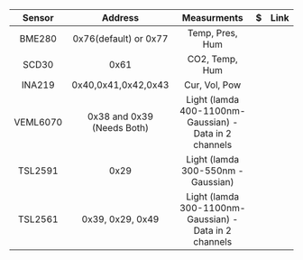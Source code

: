 | Sensor | Address | Measurments | $  |Link|
|:------:|:-------:|:-----------:|:-----------:|:-----------:|
| BME280           |0x76(default) or 0x77   |Temp, Pres, Hum   |       ||
| SCD30            |0x61                    |CO2,  Temp,  Hum  |       ||
| INA219           |0x40,0x41,0x42,0x43     |Cur, Vol, Pow     |       ||
|VEML6070          |0x38 and 0x39   (Needs Both)       |Light (lamda 400-1100nm-Gaussian) - Data in 2 channels        |       ||
|TSL2591           |0x29                    |Light (lamda 300-550nm  -Gaussian)           |       ||
|TSL2561           |0x39, 0x29, 0x49        |Light (lamda 300-1100nm-Gaussian) - Data in 2 channels        |       ||

 
